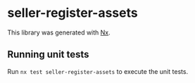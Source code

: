 # seller-register-assets

This library was generated with [Nx](https://nx.dev).

## Running unit tests

Run `nx test seller-register-assets` to execute the unit tests.
